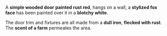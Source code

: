 A **simple wooded door** **painted rust red**, hangs on a wall, a **stylized fox face** has been painted over it in a **blotchy white**.

The door trim and fixtures are all made from a **dull iron**, **flecked with rust**. The **scent of a farm** permeates the area.
